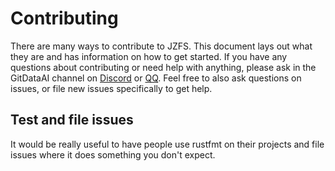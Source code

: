# Contributing

There are many ways to contribute to JZFS. This document lays out what they
are and has information on how to get started. If you have any questions about
contributing or need help with anything, please ask in the GitDataAI channel
on [Discord](https://discord.gg/THH43bUJgj) or [QQ](https://qm.qq.com/q/6CPL9T96TK). Feel free to also ask questions
on issues, or file new issues specifically to get help.

## Test and file issues

It would be really useful to have people use rustfmt on their projects and file
issues where it does something you don't expect.